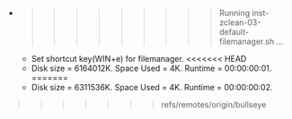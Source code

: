 * >>>>>>>>> Running inst-zclean-03-default-filemanager.sh ...
  * Set shortcut key(WIN+e) for filemanager.
<<<<<<< HEAD
  * Disk size = 6164012K. Space Used = 4K. Runtime = 00:00:00:01.
=======
  * Disk size = 6311536K. Space Used = 4K. Runtime = 00:00:00:02.
>>>>>>> refs/remotes/origin/bullseye
